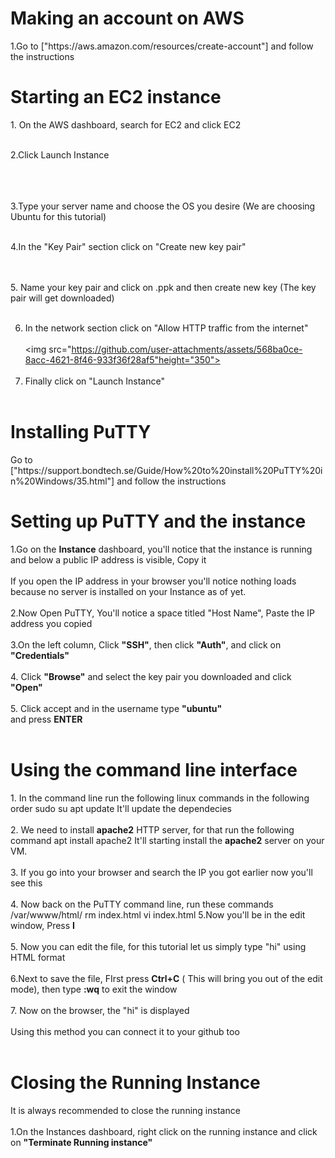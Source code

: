 
<h1><b>Making an account on AWS</b></h1>
1.Go to ["https://aws.amazon.com/resources/create-account"] and follow the instructions

<h1><b>Starting an EC2 instance</b></h1>
1. On the AWS dashboard, search for EC2 and click EC2<br><br>

2.Click Launch Instance<br>
<br>

<br><br>
3.Type your server name and choose the OS you desire (We are choosing Ubuntu for this tutorial)<br><br>

4.In the "Key Pair" section click on "Create new key pair"<br><br>

<br>
5. Name your key pair and click on .ppk and then create new key (The key pair will get downloaded)<br><br>

6. In the network section click on "Allow HTTP traffic from the internet"<br><br>
<img src="https://github.com/user-attachments/assets/568ba0ce-8acc-4621-8f46-933f36f28af5"height="350"><br><br>
7. Finally click on "Launch Instance"<br><br>
<h1><b>Installing PuTTY</b></h1>
Go to ["https://support.bondtech.se/Guide/How%20to%20install%20PuTTY%20in%20Windows/35.html"] and follow the instructions
<h1><b>Setting up PuTTY and the instance</b></h1>
1.Go on the <b>Instance</b> dashboard, you'll notice that the instance is running and below a public IP address is visible, Copy it<br><br>
If you open the IP address in your browser you'll notice nothing loads because no server is installed on your Instance as of yet. <br><br>
2.Now Open PuTTY, You'll notice a space titled "Host Name", Paste the IP address you copied<br><br>
3.On the left column, Click <b>"SSH"</b>, then click <b>"Auth"</b>, and click on <b>"Credentials"</b><br><br>
4. Click <b>"Browse"</b> and select the key pair you downloaded and click <b>"Open"</b><br><br>
5. Click accept and in the username type <b>"ubuntu"</b><br> and press <b>ENTER</b><br><br>
<h1><b>Using the command line interface</b></h1>
1. In the command line run the following linux commands in the following order
     sudo su
     apt update
It'll update the dependecies
<br><br>
2. We need to install <b>apache2</b> HTTP server, for that run the following command
    apt install apache2
It'll starting install the <b>apache2</b> server on your VM.<br><br>
3. If you go into your browser and search the IP you got earlier now you'll see this<br><br>
4. Now back on the PuTTY command line, run these commands
       /var/wwww/html/
       rm index.html
       vi index.html
5.Now you'll be in the edit window, Press <b>I</b> <br><br>
5. Now you can edit the file, for this tutorial let us simply type "hi" using HTML format<br><br>
6.Next to save the file, FIrst press <b>Ctrl+C</b> ( This will bring you out of the edit mode), then type <b>:wq</b> to exit the window<br><br>
7. Now on the browser, the "hi" is displayed<br><br>
Using this method you can connect it to your github too<br><br>
<h1><b>Closing the Running Instance</b></h1>
It is always recommended to close the running instance <br><br>
1.On the Instances dashboard, right click on the running instance and click on <b>"Terminate Running instance"</b>
<br><br>

